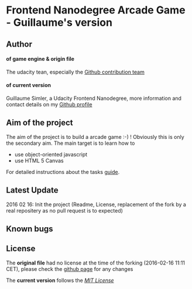 Frontend Nanodegree Arcade Game - Guillaume's version
===============================

Author
----

#### of game engine & origin file

The udacity tean, especially the [Github contribution team](https://github.com/udacity/frontend-nanodegree-arcade-game/graphs/contributors)


#### of current version
Guillaume Simler, a Udacity Frontend Nanodegree, more information and contact details on my [Github profile](https://github.com/guillaumesimler)

Aim of the project
----
The aim of the project is to build a arcade game :-) ! Obviously this is only the secondary aim. The main target is to learn how to 
* use object-oriented javascript
* use HTML 5 Canvas

For detailed instructions about the tasks [guide](https://docs.google.com/document/d/1v01aScPjSWCCWQLIpFqvg3-vXLH2e8_SZQKC8jNO0Dc/pub?embedded=true).

Latest Update
----

2016 02 16: Init the project (Readme, License, replacement of the fork by a real repositery as no pull request is to expected)

Known bugs
----


License
----
The **original file** had no license at the time of the forking (2016-02-16 11:11 CET), please check the [github page](https://github.com/udacity/frontend-nanodegree-arcade-game) for any changes

The **current version** follows the [_MIT License_](https://github.com/guillaumesimler/frontend-nanodegree-arcade-game/blob/master/LICENSE.txt) 